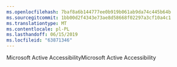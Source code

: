 ```yaml
---
ms.openlocfilehash: 7baf8a6b144777ee0b919b061ab9da74c445b64b
ms.sourcegitcommit: 1bb00d2f4343e73ae8d58668f02297a3cf10a4c1
ms.translationtype: MT
ms.contentlocale: pl-PL
ms.lasthandoff: 06/15/2019
ms.locfileid: "63871346"
---
```

<span data-ttu-id="c8335-101">Microsoft Active Accessibility</span><span class="sxs-lookup"><span data-stu-id="c8335-101">Microsoft Active Accessibility</span></span>